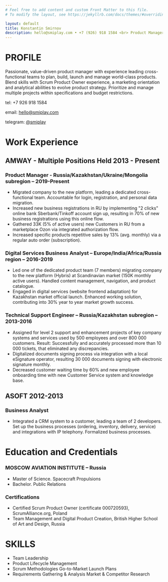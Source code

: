 ```yaml
---
# Feel free to add content and custom Front Matter to this file.
# To modify the layout, see https://jekyllrb.com/docs/themes/#overriding-theme-defaults

layout: default
title: Konstantin Smirnov
description: hello@smiplay.com • +7 (926) 918 1584 <br> Product Manager → International Business Market 
---
```


# PROFILE

Passionate, value-driven product manager with experience leading cross-functional teams to plan, build, launch and manage world-class products. Blend skills with Scrum Product Owner experience, a marketing orientation and analytical abilities to evolve product strategy. Prioritize and manage multiple projects within specifications and budget restrictions.


tel: +7 926 918 1584

email: [hello@smiplay.com](mailto:hello@smiplay.com)

telegram: [@smiplay](https://t.me/smiplay)

# Work Experience

## AMWAY - Multiple Positions Held 2013 - Present
### Product Manager - Russia/Kazakhstan/Ukraine/Mongolia subregion – 2019-Present
* Migrated company to the new platform, leading a dedicated cross-functional team. Accountable for login, registration, and personal data migration.
* Increased new business registrations in RU by implementing "2 clicks" online bank Sberbank/Tinkoff account sign up, resulting in 70% of new business registrations using this online flow.
* Gathered 33K (5% of active users) new Customers in RU from a marketplace Ozon via integrated authorization flow.
* Increased specific products repetitive sales by 13% (avg. monthly) via a regular auto order (subscription).

### Digital Services Business Analyst – Europe/India/Africa/Russia region – 2016-2019
* Led one of the dedicated product team (7 members) migrating company to the new platform (Hybris) at Scandinavian market (150K monthly active users). Handled content management, navigation, and product catalogue.
* Engaged in digital services (website frontend adaptation) for Kazakhstan market official launch. Enhanced working
solution, contributing into 30% year to year market growth success.

### Technical Support Engineer – Russia/Kazakhstan subregion – 2013-2016
* Assigned for level 2 support and enhancement projects of key company systems and services used by 500 employees and over 800 000 customers. Result: Successfully and accurately processed more than 10 000 tickets, that eliminated any discrepancies.
* Digitalized documents signing process via integration with a local eSignature operator, resulting 30 000 documents signing with electronic signature monthly.
* Decreased customer waiting time by 60% and new employee onboarding time with new Customer Service system and knowledge base.

## ASOFT 2012-2013
### Business Analyst

* Integrated a CRM system to a customer, leading a team of 2 developers. Set up the business processes (ordering, inventory, delivery, service) and integrations with IP telephony. Formalized business processes.

# Education and Credentials

### MOSCOW AVIATION INSTITUTE – Russia
* Master of Science. Spacecraft Propulsions 
* Bachelor. Public Relations

### Certifications
* Certified Scrum Product Owner (certificate 000720593), ScrumAlliance.org, Poland
* Team Management and Digital Product Creation, British Higher School of Art and Design, Russia

# SKILLS
* Team Leadership
* Product Lifecycle Management
* Scrum Methodologies Go-to-Market Launch Plans
* Requirements Gathering & Analysis Market & Competitor Research
